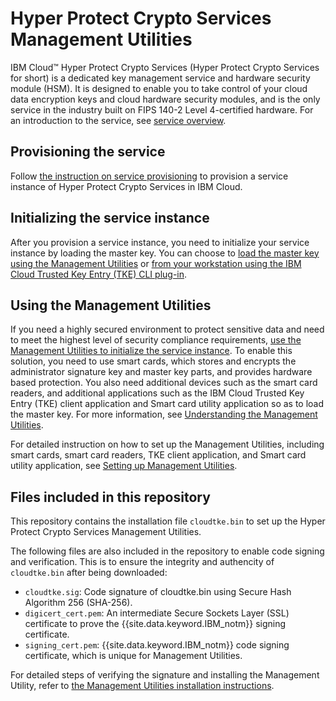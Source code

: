 # Hyper Protect Crypto Services Management Utilities

IBM Cloud™ Hyper Protect Crypto Services (Hyper Protect Crypto Services for short) is a dedicated key management service and hardware security module (HSM). It is designed to enable you to take control of your cloud data encryption keys and cloud hardware security modules, and is the only service in the industry built on FIPS 140-2 Level 4-certified hardware. For an introduction to the service, see [service overview](https://cloud.ibm.com/docs/services/hs-crypto?topic=hs-crypto-overview).

## Provisioning the service
Follow [the instruction on service provisioning](https://cloud.ibm.com/docs/services/hs-crypto?topic=hs-crypto-provision) to provision a service instance of Hyper Protect Crypto Services in IBM Cloud.

## Initializing the service instance
After you provision a service instance, you need to initialize your service instance by loading the master key. You can choose to [load the master key using the Management Utilities](https://cloud.ibm.com/docs/services/hs-crypto?topic=hs-crypto-initialize-hsm-management-utilities) or [from your workstation using the IBM Cloud Trusted Key Entry (TKE) CLI plug-in](https://cloud.ibm.com/docs/services/hs-crypto?topic=hs-crypto-initialize-hsm).

## Using the Management Utilities
If you need a highly secured environment to protect sensitive data and need to meet the highest level of security compliance requirements, [use the Management Utilities to initialize the service instance](https://cloud.ibm.com/docs/services/hs-crypto?topic=hs-crypto-initialize-hsm-management-utilities). To enable this solution, you need to use smart cards, which stores and encrypts the administrator signature key and master key parts, and provides hardware based protection. You also need additional devices such as the smart card readers, and additional applications such as the IBM Cloud Trusted Key Entry (TKE) client application and Smart card utility application so as to load the master key. For more information, see [Understanding the Management Utilities](https://cloud.ibm.com/docs/services/hs-crypto?topic=hs-crypto-introduce-service#understand-management-utilities).

For detailed instruction on how to set up the Management Utilities, including smart cards, smart card readers, TKE client application, and Smart card utility application, see [Setting up Management Utilities](https://cloud.ibm.com/docs/services/hs-crypto?topic=hs-crypto-prepare-management-utilities).

## Files included in this repository
This repository contains the installation file `cloudtke.bin` to set up the Hyper Protect Crypto Services Management Utilities. 

The following files are also included in the repository to enable code signing and verification. This is to ensure the integrity and authencity of `cloudtke.bin` after being downloaded:
  * `cloudtke.sig`: Code signature of cloudtke.bin using Secure Hash Algorithm 256 (SHA-256).
  * `digicert_cert.pem`: An intermediate Secure Sockets Layer (SSL) certificate to prove the {{site.data.keyword.IBM_notm}} signing certificate.
  * `signing_cert.pem`: {{site.data.keyword.IBM_notm}} code signing certificate, which is unique for Management Utilities.
  
For detailed steps of verifying the signature and installing the Management Utility, refer to [the Management Utilities installation instructions](https://cloud.ibm.com/docs/services/hs-crypto?topic=hs-crypto-prepare-management-utilities#install-management-utility-application).
